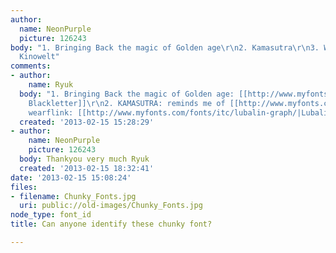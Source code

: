 ```yaml
---
author:
  name: NeonPurple
  picture: 126243
body: "1. Bringing Back the magic of Golden age\r\n2. Kamasutra\r\n3. Wearflink\r\n4.
  Kinowelt"
comments:
- author:
    name: Ryuk
  body: "1. Bringing Back the magic of Golden age: [[http://www.myfonts.com/search/lucida+blackletter/fonts/|Lucida
    Blackletter]]\r\n2. KAMASUTRA: reminds me of [[http://www.myfonts.com/fonts/hoftype/corda/|Corda]]\r\n3.
    wearflink: [[http://www.myfonts.com/fonts/itc/lubalin-graph/|Lubalin Graph]]"
  created: '2013-02-15 15:28:29'
- author:
    name: NeonPurple
    picture: 126243
  body: Thankyou very much Ryuk
  created: '2013-02-15 18:32:41'
date: '2013-02-15 15:08:24'
files:
- filename: Chunky_Fonts.jpg
  uri: public://old-images/Chunky_Fonts.jpg
node_type: font_id
title: Can anyone identify these chunky font?

---
```

